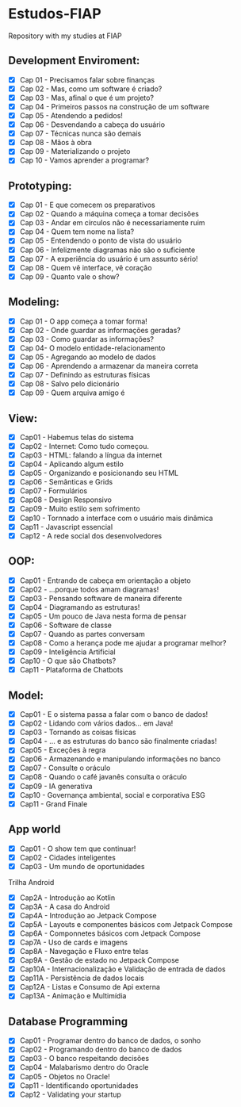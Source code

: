 # Estudos-FIAP
Repository with my studies at FIAP

## Development Enviroment:

- [x] Cap 01 - Precisamos falar sobre finanças
- [x] Cap 02 - Mas, como um software é criado?
- [x] Cap 03 - Mas, afinal o que é um projeto?
- [x] Cap 04 - Primeiros passos na construção de um software
- [x] Cap 05 - Atendendo a pedidos!
- [x] Cap 06 - Desvendando a cabeça do usuário
- [x] Cap 07 - Técnicas nunca são demais
- [x] Cap 08 - Mãos à obra
- [x] Cap 09 - Materializando o projeto
- [x] Cap 10 - Vamos aprender a programar?

## Prototyping:

- [x] Cap 01 - E que comecem os preparativos
- [x] Cap 02 - Quando a máquina começa a tomar decisões
- [x] Cap 03 - Andar em círculos não é necessariamente ruim 
- [x] Cap 04 - Quem tem nome na lista?
- [x] Cap 05 - Entendendo o ponto de vista do usuário
- [x] Cap 06 - Infelizmente diagramas não são o suficiente
- [x] Cap 07 - A experiência do usuário é um assunto sério!
- [x] Cap 08 - Quem vê interface, vê coração
- [x] Cap 09 - Quanto vale o show?

## Modeling:

- [x] Cap 01 - O app começa a tomar forma!
- [x] Cap 02 - Onde guardar as informações geradas?
- [x] Cap 03 - Como guardar as informações?
- [x] Cap 04- O modelo entidade-relacionamento
- [x] Cap 05 - Agregando ao modelo de dados
- [x] Cap 06 - Aprendendo a armazenar da maneira correta
- [x] Cap 07 - Definindo as estruturas físicas
- [x] Cap 08 - Salvo pelo dicionário
- [x] Cap 09 - Quem arquiva amigo é

## View:

- [x] Cap01 - Habemus telas do sistema
- [x] Cap02 - Internet: Como tudo começou.
- [x] Cap03 - HTML: falando a língua da internet 
- [x] Cap04 - Aplicando algum estilo
- [x] Cap05 - Organizando e posicionando seu HTML
- [x] Cap06 - Semânticas e Grids
- [x] Cap07 - Formulários
- [x] Cap08 - Design Responsivo
- [x] Cap09 - Muito estilo sem sofrimento 
- [x] Cap10 - Tornnado a interface com o usuário mais dinâmica
- [x] Cap11 - Javascript essencial
- [x] Cap12 - A rede social dos desenvolvedores

## OOP:

- [x] Cap01 - Entrando de cabeça em orientação a objeto
- [x] Cap02 - ...porque todos amam diagramas!
- [x] Cap03 - Pensando software de maneira diferente
- [x] Cap04 - Diagramando as estruturas!
- [x] Cap05 - Um pouco de Java nesta forma de pensar
- [x] Cap06 - Software de classe
- [x] Cap07 - Quando as partes conversam
- [x] Cap08 - Como a herança pode me ajudar a programar melhor?
- [x] Cap09 - Inteligência Artificial
- [x] Cap10 - O que são Chatbots?
- [x] Cap11 - Plataforma de Chatbots

## Model:

- [x] Cap01 - E o sistema passa a falar com o banco de dados!
- [x] Cap02 - Lidando com vários dados... em Java!
- [x] Cap03 - Tornando as coisas físicas
- [x] Cap04 - ... e as estruturas do banco são finalmente criadas!
- [x] Cap05 - Exceções à regra
- [x] Cap06 - Armazenando e manipulando informações no banco 
- [x] Cap07 - Consulte o oráculo
- [x] Cap08 - Quando o café javanês consulta o oráculo
- [x] Cap09 - IA generativa
- [x] Cap10 - Governança ambiental, social e corporativa ESG
- [x] Cap11 - Grand Finale

## App world

- [x] Cap01 - O show tem que continuar!
- [x] Cap02 - Cidades inteligentes
- [x] Cap03 - Um mundo de oportunidades

Trilha Android

- [x] Cap2A  - Introdução ao Kotlin
- [x] Cap3A  - A casa do Android
- [x] Cap4A  - Introdução ao Jetpack Compose
- [x] Cap5A  - Layouts e componentes básicos com Jetpack Compose
- [x] Cap6A  - Componnetes básicos com Jetpack Compose
- [x] Cap7A  - Uso de cards e imagens
- [x] Cap8A  - Navegação e Fluxo entre telas
- [x] Cap9A  - Gestão de estado no Jetpack Compose
- [x] Cap10A - Internacionalização e Validação de entrada de dados
- [x] Cap11A - Persistência de dados locais
- [x] Cap12A - Listas e Consumo de Api externa
- [x] Cap13A - Animação e Multimídia

## Database Programming

- [x] Cap01 - Programar dentro do banco de dados, o sonho
- [x] Cap02 - Programando dentro do banco de dados
- [x] Cap03 - O banco respeitando decisões
- [x] Cap04 - Malabarismo dentro do Oracle
- [x] Cap05 - Objetos no Oracle!
- [x] Cap11 - Identificando oportunidades
- [x] Cap12 - Validating your startup